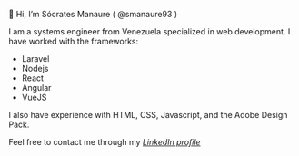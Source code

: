 👋 Hi, I’m Sócrates Manaure ( @smanaure93 )

I am a systems engineer from Venezuela specialized in web development. I have worked with the frameworks:

- Laravel
- Nodejs
- React
- Angular
- VueJS

I also have experience with HTML, CSS, Javascript, and the Adobe Design Pack.

Feel free to contact me through my *[LinkedIn profile](https://www.linkedin.com/in/socratesmanaurelandaeta/)*
